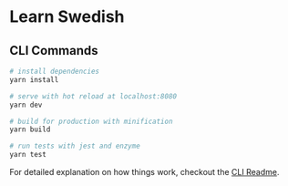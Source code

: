 # Learn Swedish

## CLI Commands

``` bash
# install dependencies
yarn install

# serve with hot reload at localhost:8080
yarn dev

# build for production with minification
yarn build

# run tests with jest and enzyme
yarn test
```

For detailed explanation on how things work, checkout the [CLI Readme](https://github.com/developit/preact-cli/blob/master/README.md).
